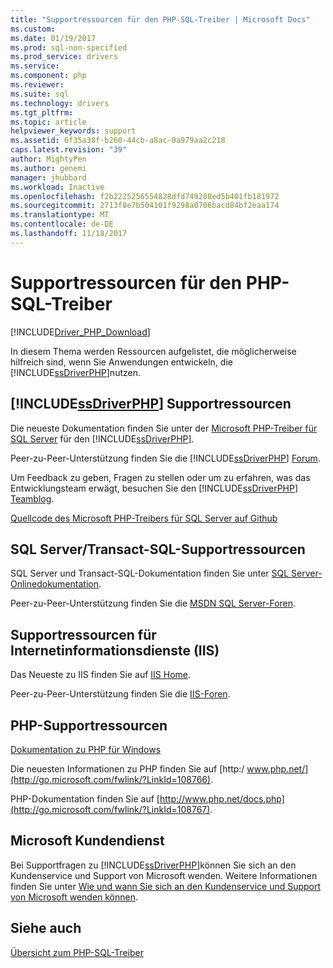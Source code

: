 ```yaml
---
title: "Supportressourcen für den PHP-SQL-Treiber | Microsoft Docs"
ms.custom: 
ms.date: 01/19/2017
ms.prod: sql-non-specified
ms.prod_service: drivers
ms.service: 
ms.component: php
ms.reviewer: 
ms.suite: sql
ms.technology: drivers
ms.tgt_pltfrm: 
ms.topic: article
helpviewer_keywords: support
ms.assetid: 6f35a38f-b260-44cb-a8ac-0a979aa2c218
caps.latest.revision: "39"
author: MightyPen
ms.author: genemi
manager: jhubbard
ms.workload: Inactive
ms.openlocfilehash: f2b2225256554828dfd749280ed5b401fb181972
ms.sourcegitcommit: 2713f8e7b504101f9298a0706bacd84bf2eaa174
ms.translationtype: MT
ms.contentlocale: de-DE
ms.lasthandoff: 11/18/2017
---
```

# <a name="support-resources-for-the-php-sql-driver"></a>Supportressourcen für den PHP-SQL-Treiber
[!INCLUDE[Driver_PHP_Download](../../includes/driver_php_download.md)]

In diesem Thema werden Ressourcen aufgelistet, die möglicherweise hilfreich sind, wenn Sie Anwendungen entwickeln, die [!INCLUDE[ssDriverPHP](../../includes/ssdriverphp_md.md)]nutzen.  
  
## <a name="includessdriverphpincludesssdriverphpmdmd-support-resources"></a>[!INCLUDE[ssDriverPHP](../../includes/ssdriverphp_md.md)] Supportressourcen  
Die neueste Dokumentation finden Sie unter der [Microsoft PHP-Treiber für SQL Server](../../connect/php/microsoft-php-driver-for-sql-server.md) für den [!INCLUDE[ssDriverPHP](../../includes/ssdriverphp_md.md)].  
  
Peer-zu-Peer-Unterstützung finden Sie die [!INCLUDE[ssDriverPHP](../../includes/ssdriverphp_md.md)] [Forum](https://social.msdn.microsoft.com/Forums/sqlserver/home?forum=sqldriverforphp).  
  
Um Feedback zu geben, Fragen zu stellen oder um zu erfahren, was das Entwicklungsteam erwägt, besuchen Sie den [!INCLUDE[ssDriverPHP](../../includes/ssdriverphp_md.md)] [Teamblog](http://go.microsoft.com/fwlink/?LinkID=108675).  
  
[Quellcode des Microsoft PHP-Treibers für SQL Server auf Github](https://github.com/azure/msphpsql)  
  
## <a name="sql-servertransact-sql-support-resources"></a>SQL Server/Transact-SQL-Supportressourcen  
SQL Server und Transact-SQL-Dokumentation finden Sie unter [SQL Server-Onlinedokumentation](http://go.microsoft.com/fwlink/?LinkID=62618).  
  
Peer-zu-Peer-Unterstützung finden Sie die [MSDN SQL Server-Foren](https://social.msdn.microsoft.com/Forums/sqlserver/home).  
  
## <a name="internet-information-services-iis-support-resources"></a>Supportressourcen für Internetinformationsdienste (IIS)  
Das Neueste zu IIS finden Sie auf [IIS Home](http://go.microsoft.com/fwlink/?LinkId=108763).  
  
Peer-zu-Peer-Unterstützung finden Sie die [IIS-Foren](http://go.microsoft.com/fwlink/?LinkId=108765).  
  
## <a name="php-support-resources"></a>PHP-Supportressourcen  
[Dokumentation zu PHP für Windows](http://windows.php.net/)  
  
Die neuesten Informationen zu PHP finden Sie auf [http:/ www.php.net/](http://go.microsoft.com/fwlink/?LinkId=108766).  
  
PHP-Dokumentation finden Sie auf [http://www.php.net/docs.php](http://go.microsoft.com/fwlink/?LinkId=108767).  
  
## <a name="microsoft-customer-support"></a>Microsoft Kundendienst  
Bei Supportfragen zu [!INCLUDE[ssDriverPHP](../../includes/ssdriverphp_md.md)]können Sie sich an den Kundenservice und Support von Microsoft wenden. Weitere Informationen finden Sie unter [Wie und wann Sie sich an den Kundenservice und Support von Microsoft wenden können](http://go.microsoft.com/fwlink/?LinkId=122302).  
  
## <a name="see-also"></a>Siehe auch  
[Übersicht zum PHP-SQL-Treiber](../../connect/php/overview-of-the-php-sql-driver.md)
  
